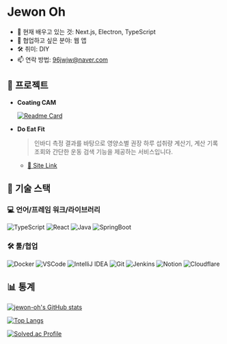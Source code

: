 # Jewon Oh

- 🌱 현재 배우고 있는 것: Next.js, Electron, TypeScript
- 👯 협업하고 싶은 분야: 웹 앱
- 🛠️ 취미: DIY
- 📫 연락 방법: 96jwjw@naver.com

## 🚀 프로젝트

- **Coating CAM**

    [![Readme Card](https://github-readme-stats.vercel.app/api/pin?username=jewon-oh&repo=coating-cam&show_icons=true&theme=github_dark_dimmed)](https://github.com/jewon-oh/coating-cam)

- **Do Eat Fit**

    > 인바디 측정 결과를 바탕으로 영양소별 권장 하루 섭취량 계산기, 계산 기록 조회와 간단한 운동 검색 기능을 제공하는 서비스입니다.
  - [🔗 Site Link](https://doeatfit.org)

## 🔧 기술 스택

### 💻 언어/프레임 워크/라이브러리

![TypeScript](https://img.shields.io/badge/TypeScript-007ACC?style=for-the-badge&logo=typescript&logoColor=white)
![React](https://img.shields.io/badge/React-20232A?style=for-the-badge&logo=react&logoColor=61DAFB)
![Java](https://img.shields.io/badge/Java-ED8B00?style=for-the-badge&logo=openjdk&logoColor=white)
![SpringBoot](https://img.shields.io/badge/SpringBoot-6DB33F?style=for-the-badge&logo=spring&logoColor=white)

### 🛠️ 툴/협업

![Docker](https://img.shields.io/badge/docker-257bd6?style=for-the-badge&logo=docker&logoColor=white)
![VSCode](https://img.shields.io/badge/VSCode-007ACC?style=for-the-badge&logo=visualstudiocode&logoColor=white)
![IntelliJ IDEA](https://img.shields.io/badge/IntelliJ%20IDEA-000000?style=for-the-badge&logo=intellijidea&logoColor=white)
![Git](https://img.shields.io/badge/git-F05032?style=for-the-badge&logo=git&logoColor=white)
![Jenkins](https://img.shields.io/badge/Jenkins-D24939?style=for-the-badge&logo=Jenkins&logoColor=white)
![Notion](https://img.shields.io/badge/Notion-000000?style=for-the-badge&logo=notion&logoColor=white)
![Cloudflare](https://img.shields.io/badge/Cloudflare-111111?style=for-the-badge&logo=cloudflare&logoColor=orange)

## 📊 통계

[![jewon-oh's GitHub stats](https://github-readme-stats.vercel.app/api?username=jewon-oh&show_icons=true&theme=github_dark_dimmed)](https://github.com/anuraghazra/github-readme-stats)

[![Top Langs](https://github-readme-stats.vercel.app/api/top-langs/?username=jewon-oh&layout=compact&theme=github_dark_dimmed)](https://github.com/anuraghazra/github-readme-stats)

[![Solved.ac Profile](https://mazassumnida.wtf/api/v2/generate_badge?boj=ojw1996)](https://solved.ac/ojw1996/)
